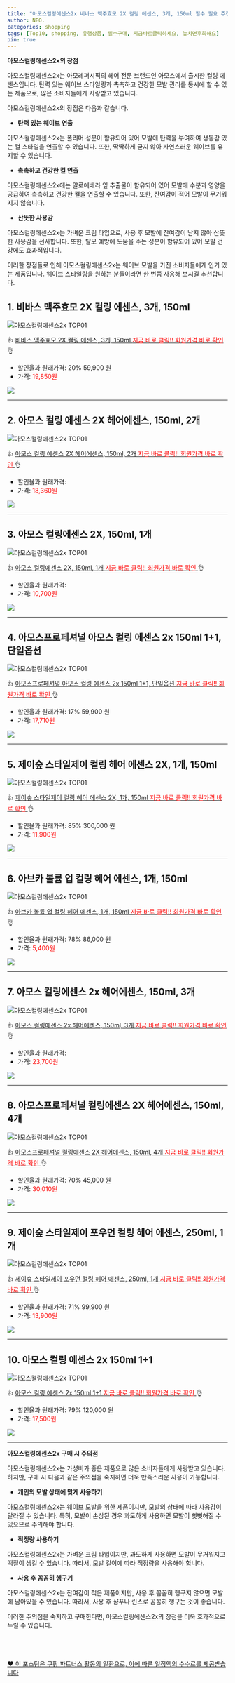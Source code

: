 ```yaml
---
title: "아모스컬링에센스2x 비바스 맥주효모 2X 컬링 에센스, 3개, 150ml 필수 필요 추천 제품 비교 최저 가격 비교 장점 구매 후기 구매평"
author: NEO.
categories: shopping
tags: [Top10, shopping, 유행상품, 필수구매, 지금바로클릭하세요, 놓치면후회해요]
pin: true
---
```

**아모스컬링에센스2x의 장점**

아모스컬링에센스2x는 아모레퍼시픽의 헤어 전문 브랜드인 아모스에서 출시한 컬링 에센스입니다. 탄력 있는 웨이브 스타일링과 촉촉하고 건강한 모발 관리를 동시에 할 수 있는 제품으로, 많은 소비자들에게 사랑받고 있습니다.

아모스컬링에센스2x의 장점은 다음과 같습니다.

* **탄력 있는 웨이브 연출**

아모스컬링에센스2x는 폴리머 성분이 함유되어 있어 모발에 탄력을 부여하여 생동감 있는 컬 스타일을 연출할 수 있습니다. 또한, 딱딱하게 굳지 않아 자연스러운 웨이브를 유지할 수 있습니다.

* **촉촉하고 건강한 컬 연출**

아모스컬링에센스2x에는 알로에베라 잎 추출물이 함유되어 있어 모발에 수분과 영양을 공급하여 촉촉하고 건강한 컬을 연출할 수 있습니다. 또한, 잔여감이 적어 모발이 무거워지지 않습니다.

* **산뜻한 사용감**

아모스컬링에센스2x는 가벼운 크림 타입으로, 사용 후 모발에 잔여감이 남지 않아 산뜻한 사용감을 선사합니다. 또한, 탈모 예방에 도움을 주는 성분이 함유되어 있어 모발 건강에도 효과적입니다.

이러한 장점들로 인해 아모스컬링에센스2x는 웨이브 모발을 가진 소비자들에게 인기 있는 제품입니다. 웨이브 스타일링을 원하는 분들이라면 한 번쯤 사용해 보시길 추천합니다.

   

## 1. 비바스 맥주효모 2X 컬링 에센스, 3개, 150ml

![아모스컬링에센스2x TOP01](https://thumbnail7.coupangcdn.com/thumbnails/remote/490x490ex/image/retail/images/2285d6d2-1d7f-42b0-90cb-bae74ddf9d9f3263430286311873826.png)


👍 [비바스 맥주효모 2X 컬링 에센스, 3개, 150ml <font color=red> 지금 바로 클릭!! 회원가격 바로 확인 </font> ](https://link.coupang.com/re/AFFSDP?lptag=AF3617701&subid=GithubCoopas&pageKey=7411123687&traceid=V0-153&itemId=18764323254&vendorItemId=85896125173) 👌 


- 할인율과 원래가격: 20%  59,900   원
- 가격: <span style='color:red'>19,850원</span>

[![](/discount_price.png)](https://link.coupang.com/re/AFFSDP?lptag=AF3617701&subid=GithubCoopas&pageKey=7411123687&traceid=V0-153&itemId=18764323254&vendorItemId=85896125173)

---


   

## 2. 아모스 컬링 에센스 2X 헤어에센스, 150ml, 2개

![아모스컬링에센스2x TOP01](https://thumbnail7.coupangcdn.com/thumbnails/remote/490x490ex/image/vendor_inventory/f662/6d6be36ffcf93f9393231de1d702dfcb0d9d409d23f44aff41dfb49fbf6c.jpg)


👍 [아모스 컬링 에센스 2X 헤어에센스, 150ml, 2개 <font color=red> 지금 바로 클릭!! 회원가격 바로 확인 </font> ](https://link.coupang.com/re/AFFSDP?lptag=AF3617701&subid=GithubCoopas&pageKey=158853778&traceid=V0-153&itemId=521319296&vendorItemId=87646408975) 👌 


- 할인율과 원래가격: 
- 가격: <span style='color:red'>18,360원</span>

[![](/discount_price.png)](https://link.coupang.com/re/AFFSDP?lptag=AF3617701&subid=GithubCoopas&pageKey=158853778&traceid=V0-153&itemId=521319296&vendorItemId=87646408975)

---


   

## 3. 아모스 컬링에센스 2X, 150ml, 1개

![아모스컬링에센스2x TOP01](https://thumbnail8.coupangcdn.com/thumbnails/remote/490x490ex/image/vendor_inventory/9d05/4109088b3b72f3160c1a519a3fad42c3b7c26c8b74a4bce522abe2ba2efa.jpg)


👍 [아모스 컬링에센스 2X, 150ml, 1개 <font color=red> 지금 바로 클릭!! 회원가격 바로 확인 </font> ](https://link.coupang.com/re/AFFSDP?lptag=AF3617701&subid=GithubCoopas&pageKey=158853778&traceid=V0-153&itemId=456491218&vendorItemId=87646378782) 👌 


- 할인율과 원래가격: 
- 가격: <span style='color:red'>10,700원</span>

[![](/discount_price.png)](https://link.coupang.com/re/AFFSDP?lptag=AF3617701&subid=GithubCoopas&pageKey=158853778&traceid=V0-153&itemId=456491218&vendorItemId=87646378782)

---


   

## 4. 아모스프로페셔널 아모스 컬링 에센스 2x 150ml 1+1, 단일옵션

![아모스컬링에센스2x TOP01](https://thumbnail8.coupangcdn.com/thumbnails/remote/490x490ex/image/vendor_inventory/826a/eb12fff6319d0bf244e7c0d07ecbca8131efdebe45a146ca9c3007b3cd29.jpg)


👍 [아모스프로페셔널 아모스 컬링 에센스 2x 150ml 1+1, 단일옵션 <font color=red> 지금 바로 클릭!! 회원가격 바로 확인 </font> ](https://link.coupang.com/re/AFFSDP?lptag=AF3617701&subid=GithubCoopas&pageKey=7685177559&traceid=V0-153&itemId=20536007409&vendorItemId=87168593046) 👌 


- 할인율과 원래가격: 17%  59,900   원
- 가격: <span style='color:red'>17,710원</span>

[![](/discount_price.png)](https://link.coupang.com/re/AFFSDP?lptag=AF3617701&subid=GithubCoopas&pageKey=7685177559&traceid=V0-153&itemId=20536007409&vendorItemId=87168593046)

---


   

## 5. 제이숲 스타일제이 컬링 헤어 에센스 2X, 1개, 150ml

![아모스컬링에센스2x TOP01](https://thumbnail10.coupangcdn.com/thumbnails/remote/490x490ex/image/rs_quotation_api/wrrkecul/36b415c5939c4ccb95a76b4ed2ee8339.jpg)


👍 [제이숲 스타일제이 컬링 헤어 에센스 2X, 1개, 150ml <font color=red> 지금 바로 클릭!! 회원가격 바로 확인 </font> ](https://link.coupang.com/re/AFFSDP?lptag=AF3617701&subid=GithubCoopas&pageKey=7229933268&traceid=V0-153&itemId=18343095823&vendorItemId=85487267864) 👌 


- 할인율과 원래가격: 85%  300,000   원
- 가격: <span style='color:red'>11,900원</span>

[![](/discount_price.png)](https://link.coupang.com/re/AFFSDP?lptag=AF3617701&subid=GithubCoopas&pageKey=7229933268&traceid=V0-153&itemId=18343095823&vendorItemId=85487267864)

---


   

## 6. 아브카 볼륨 업 컬링 헤어 에센스, 1개, 150ml

![아모스컬링에센스2x TOP01](https://thumbnail6.coupangcdn.com/thumbnails/remote/490x490ex/image/retail/images/2023/06/22/16/3/75a9f792-6f95-4fb9-95be-a20fb63b4fa7.jpg)


👍 [아브카 볼륨 업 컬링 헤어 에센스, 1개, 150ml <font color=red> 지금 바로 클릭!! 회원가격 바로 확인 </font> ](https://link.coupang.com/re/AFFSDP?lptag=AF3617701&subid=GithubCoopas&pageKey=7418136081&traceid=V0-153&itemId=19236468103&vendorItemId=86352848117) 👌 


- 할인율과 원래가격: 78%  86,000   원
- 가격: <span style='color:red'>5,400원</span>

[![](/discount_price.png)](https://link.coupang.com/re/AFFSDP?lptag=AF3617701&subid=GithubCoopas&pageKey=7418136081&traceid=V0-153&itemId=19236468103&vendorItemId=86352848117)

---


   

## 7. 아모스 컬링에센스 2x 헤어에센스, 150ml, 3개

![아모스컬링에센스2x TOP01](https://thumbnail6.coupangcdn.com/thumbnails/remote/490x490ex/image/vendor_inventory/d2e0/9409c9f27fc35446e0cfdcb4bc545023d8784e085062bb317106d0b52dcd.jpg)


👍 [아모스 컬링에센스 2x 헤어에센스, 150ml, 3개 <font color=red> 지금 바로 클릭!! 회원가격 바로 확인 </font> ](https://link.coupang.com/re/AFFSDP?lptag=AF3617701&subid=GithubCoopas&pageKey=158853778&traceid=V0-153&itemId=521319331&vendorItemId=85944864946) 👌 


- 할인율과 원래가격: 
- 가격: <span style='color:red'>23,700원</span>

[![](/discount_price.png)](https://link.coupang.com/re/AFFSDP?lptag=AF3617701&subid=GithubCoopas&pageKey=158853778&traceid=V0-153&itemId=521319331&vendorItemId=85944864946)

---


   

## 8. 아모스프로페셔널 컬링에센스 2X 헤어에센스, 150ml, 4개

![아모스컬링에센스2x TOP01](https://thumbnail6.coupangcdn.com/thumbnails/remote/490x490ex/image/vendor_inventory/d2e0/9409c9f27fc35446e0cfdcb4bc545023d8784e085062bb317106d0b52dcd.jpg)


👍 [아모스프로페셔널 컬링에센스 2X 헤어에센스, 150ml, 4개 <font color=red> 지금 바로 클릭!! 회원가격 바로 확인 </font> ](https://link.coupang.com/re/AFFSDP?lptag=AF3617701&subid=GithubCoopas&pageKey=158853778&traceid=V0-153&itemId=2356102399&vendorItemId=85945074220) 👌 


- 할인율과 원래가격: 70%  45,000   원
- 가격: <span style='color:red'>30,010원</span>

[![](/discount_price.png)](https://link.coupang.com/re/AFFSDP?lptag=AF3617701&subid=GithubCoopas&pageKey=158853778&traceid=V0-153&itemId=2356102399&vendorItemId=85945074220)

---


   

## 9. 제이숲 스타일제이 포우먼 컬링 헤어 에센스, 250ml, 1개

![아모스컬링에센스2x TOP01](https://thumbnail10.coupangcdn.com/thumbnails/remote/490x490ex/image/retail/images/911996153052038-99cd6eea-c224-4ee1-8578-317790543b0d.JPG)


👍 [제이숲 스타일제이 포우먼 컬링 헤어 에센스, 250ml, 1개 <font color=red> 지금 바로 클릭!! 회원가격 바로 확인 </font> ](https://link.coupang.com/re/AFFSDP?lptag=AF3617701&subid=GithubCoopas&pageKey=7213806084&traceid=V0-153&itemId=14212492670&vendorItemId=81457937588) 👌 


- 할인율과 원래가격: 71%  99,900   원
- 가격: <span style='color:red'>13,900원</span>

[![](/discount_price.png)](https://link.coupang.com/re/AFFSDP?lptag=AF3617701&subid=GithubCoopas&pageKey=7213806084&traceid=V0-153&itemId=14212492670&vendorItemId=81457937588)

---


   

## 10. 아모스 컬링 에센스 2x 150ml 1+1

![아모스컬링에센스2x TOP01](https://thumbnail8.coupangcdn.com/thumbnails/remote/490x490ex/image/vendor_inventory/6ac8/5f6549bd17274ff190704e7709272d900c42d1fd22bd8d583f433c20338a.jpg)


👍 [아모스 컬링 에센스 2x 150ml 1+1 <font color=red> 지금 바로 클릭!! 회원가격 바로 확인 </font> ](https://link.coupang.com/re/AFFSDP?lptag=AF3617701&subid=GithubCoopas&pageKey=7670263921&traceid=V0-153&itemId=20459325664&vendorItemId=87539182908) 👌 


- 할인율과 원래가격: 79%  120,000   원
- 가격: <span style='color:red'>17,500원</span>

[![](/discount_price.png)](https://link.coupang.com/re/AFFSDP?lptag=AF3617701&subid=GithubCoopas&pageKey=7670263921&traceid=V0-153&itemId=20459325664&vendorItemId=87539182908)

---
**아모스컬링에센스2x 구매 시 주의점**

아모스컬링에센스2x는 가성비가 좋은 제품으로 많은 소비자들에게 사랑받고 있습니다. 하지만, 구매 시 다음과 같은 주의점을 숙지하면 더욱 만족스러운 사용이 가능합니다.

* **개인의 모발 상태에 맞게 사용하기**

아모스컬링에센스2x는 웨이브 모발을 위한 제품이지만, 모발의 상태에 따라 사용감이 달라질 수 있습니다. 특히, 모발이 손상된 경우 과도하게 사용하면 모발이 뻣뻣해질 수 있으므로 주의해야 합니다.

* **적정량 사용하기**

아모스컬링에센스2x는 가벼운 크림 타입이지만, 과도하게 사용하면 모발이 무거워지고 떡질이 생길 수 있습니다. 따라서, 모발 길이에 따라 적정량을 사용해야 합니다.

* **사용 후 꼼꼼히 헹구기**

아모스컬링에센스2x는 잔여감이 적은 제품이지만, 사용 후 꼼꼼히 헹구지 않으면 모발에 남아있을 수 있습니다. 따라서, 사용 후 샴푸나 린스로 꼼꼼히 헹구는 것이 좋습니다.

이러한 주의점을 숙지하고 구매한다면, 아모스컬링에센스2x의 장점을 더욱 효과적으로 누릴 수 있습니다.<br><br><br><br><br> [ ❤  이 포스팅은 쿠팡 파트너스 활동의 일환으로, 이에 따른 일정액의 수수료를 제공받습니다](https://link.coupang.com/a/bcEFyh)